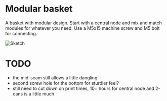 # Modular basket

A basket with modular design. Start with a central node and mix and match modules for whatever you need. Use a M5x15 machine screw and M5 bolt for connecting.

![Sketch](./001-modular-basket-plan.png)

# TODO

- the mid-seam still allows a little dangling
- second screw hole for the bottom for sturdier feel?
- still need to cut down on print times, 10+ hours for central node and 2-cans is a little much

